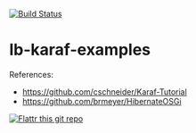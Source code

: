 [![Build Status](https://drone.io/github.com/lburgazzoli/lb-karaf-examples/status.png)](https://drone.io/github.com/lburgazzoli/lb-karaf-examples/latest)


lb-karaf-examples
=================

References:
- https://github.com/cschneider/Karaf-Tutorial
- https://github.com/brmeyer/HibernateOSGi

[![Flattr this git repo](http://api.flattr.com/button/button-static-50x60.png)](https://flattr.com/submit/auto?user_id=lburgazzoli&url=https://github.com/lburgazzoli/lb-karaf-examples&title=lb-karaf-examples&language=java&tags=github&category=software) 


